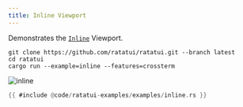```yaml
---
title: Inline Viewport
---
```


Demonstrates the
[`Inline`](https://docs.rs/ratatui/latest/ratatui/enum.Viewport.html#variant.Inline) Viewport.

```shell title=run example
git clone https://github.com/ratatui/ratatui.git --branch latest
cd ratatui
cargo run --example=inline --features=crossterm
```

![inline](inline.gif)

```rust title=inline.rs
{{ #include @code/ratatui-examples/examples/inline.rs }}
```
